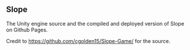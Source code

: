 ## Slope

The Unity engine source and the compiled and deployed version of Slope on Github Pages.

Credit to https://github.com/cgolden15/Slope-Game/ for the source.
